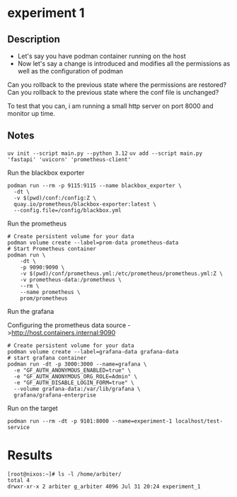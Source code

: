 # experiment 1

## Description
- Let's say you have podman container running on the host
- Now let's say a change is introduced and modifies all the permissions as well as the configuration of podman

Can you rollback to the previous state where the permissions are restored?
Can you rollback to the previous state where the conf file is unchanged?

To test that you can, i am running a small http server on port 8000 and monitor up time.

## Notes
`uv init --script main.py --python 3.12`
`uv add --script main.py 'fastapi' 'uvicorn' 'prometheus-client'`

Run the blackbox exporter
```
podman run --rm -p 9115:9115 --name blackbox_exporter \
  -dt \
  -v $(pwd)/conf:/config:Z \
  quay.io/prometheus/blackbox-exporter:latest \
  --config.file=/config/blackbox.yml
```

Run the prometheus
```
# Create persistent volume for your data
podman volume create --label=prom-data prometheus-data
# Start Prometheus container
podman run \
    -dt \
    -p 9090:9090 \
    -v $(pwd)/conf/prometheus.yml:/etc/prometheus/prometheus.yml:Z \
    -v prometheus-data:/prometheus \
    --rm \
    --name prometheus \
    prom/prometheus
```

Run the grafana

Configuring the prometheus data source ->http://host.containers.internal:9090
```
# Create persistent volume for your data
podman volume create --label=grafana-data grafana-data
# start grafana container
podman run -dt -p 3000:3000 --name=grafana \
  -e "GF_AUTH_ANONYMOUS_ENABLED=true" \
  -e "GF_AUTH_ANONYMOUS_ORG_ROLE=Admin" \
  -e "GF_AUTH_DISABLE_LOGIN_FORM=true" \
  --volume grafana-data:/var/lib/grafana \
  grafana/grafana-enterprise
```

Run on the target
```
podman run --rm -dt -p 9101:8000 --name=experiment-1 localhost/test-service
```

# Results
```
[root@nixos:~]# ls -l /home/arbiter/
total 4
drwxr-xr-x 2 arbiter g_arbiter 4096 Jul 31 20:24 experiment_1
```

```

```
